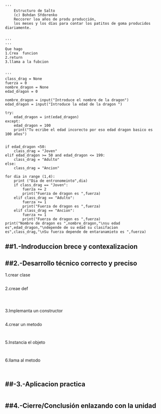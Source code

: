 ```
'''
    Estructuro de Salto
    (c) Bohdan SYdorenko
    Reccorer loa años de produ producción, 
    los meses y los días para contar los patitos de goma producidos diariamente.


'''
'''
Que hago
1.Crea  funcion 
2.return
3.llama a la fubcion  


'''
class_drag = None
fuerza = 0
nombre_dragon = None
edad_dragon = 0

nombre_dragon = input("Introduce el nombre de la dragon")
edad_dragon = input("Introduce la edad de la dragon ")

try:
    edad_dragon = int(edad_dragon)
except:
    edad_dragon = 100
    print("Tu ecribe el edad incorecto por eso edad dragon basico es 100 años")


if edad_dragon <50:
    class_drag = "Joven"
elif edad_dragon >= 50 and edad_dragon <= 199:
    class_drag = "Adulto"
else:
    class_drag = "Ancion"

for dia in range (1,4):
    print ("Dia de entronomeinto",dia)
    if class_drag == "Joven":
        fuerza += 2
        print("Fuerza de dragon es ",fuerza)
    elif class_drag == "Adulto":
        fuerza += 1
        print("Fuerza de dragon es ",fuerza)
    elif class_drag == "Ancion":
        fuerza += 1
        print("Fuerza de dragon es ",fuerza)
print("Nombre de dragon es ",nombre_dragon,"\nsu edad es",edad_dragon,"\ndepende de su edad su clasifacion es",class_drag,"\nSu fuerza depende de entaranamieto es ",fuerza)
```


##1.-Indroduccion brece y contexalizacion
---




##2.-Desarrollo técnico correcto y preciso
---
1.crear clase  
```

```

2.creae def 
```

       
```
3.Implemanta un constructor
```

```
4.crear un metodo 
```
 

```
5.Instancia el objeto
```
 

```
6.llama al metodo
```
  
```

##-3.-Aplicacion practica
---
```

```

##4.-Cierre/Conclusión enlazando con la unidad
---
